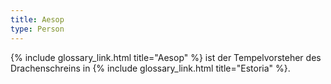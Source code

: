 ```yaml
---
title: Aesop
type: Person
---
```


{% include glossary_link.html title="Aesop" %} ist der Tempelvorsteher des Drachenschreins in {% include glossary_link.html title="Estoria" %}.
